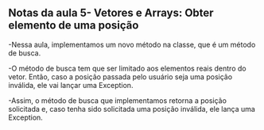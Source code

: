 ## Notas da aula 5- Vetores e Arrays: Obter elemento de uma posição

-Nessa aula, implementamos um novo método na classe, que é um método de busca.

-O método de busca tem que ser limitado aos elementos reais dentro do vetor. Então, caso a posição passada pelo usuário seja uma posição inválida, ele vai lançar uma Exception.

-Assim, o método de busca que implementamos retorna a posição solicitada e, caso tenha sido solicitada uma posição inválida, ele lança uma Exception.
